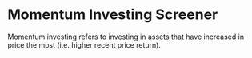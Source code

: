 # Momentum Investing Screener

Momentum investing refers to investing in assets that have increased in price the most (i.e. higher recent price return).
